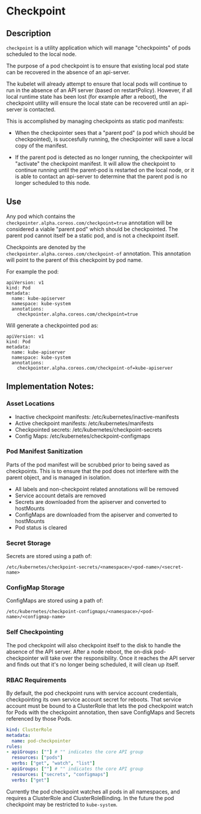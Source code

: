 # Checkpoint

## Description

`checkpoint` is a utility application which will manage "checkpoints" of pods scheduled to the local node.

The purpose of a pod checkpoint is to ensure that existing local pod state can be recovered in the absence of an api-server.

The kubelet will already attempt to ensure that local pods will continue to run in the absence of an API server (based on restartPolicy). However, if all local runtime state has been lost (for example after a reboot), the checkpoint utility will ensure the local state can be recovered until an api-server is contacted.

This is accomplished by managing checkpoints as static pod manifests:

- When the checkpointer sees that a "parent pod" (a pod which should be checkpointed), is succesfully running, the checkpointer will save a local copy of the manifest.

- If the parent pod is detected as no longer running, the checkpointer will "activate" the checkpoint manifest. It will allow the checkpoint to continue running until the parent-pod is restarted on the local node, or it is able to contact an api-server to determine that the parent pod is no longer scheduled to this node.

## Use

Any pod which contains the `checkpointer.alpha.coreos.com/checkpoint=true` annotation will be considered a viable "parent pod" which should be checkpointed.
The parent pod cannot itself be a static pod, and is not a checkpoint itself.

Checkpoints are denoted by the `checkpointer.alpha.coreos.com/checkpoint-of` annotation. This annotation will point to the parent of this checkpoint by pod name.

For example the pod:

```
apiVersion: v1
kind: Pod
metadata:
  name: kube-apiserver
  namespace: kube-system
  annotations:
    checkpointer.alpha.coreos.com/checkpoint=true
```

Will generate a checkpointed pod as:

```
apiVersion: v1
kind: Pod
metadata:
  name: kube-apiserver
  namespace: kube-system
  annotations:
    checkpointer.alpha.coreos.com/checkpoint-of=kube-apiserver
```

## Implementation Notes:

### Asset Locations

- Inactive checkpoint manifests: /etc/kubernetes/inactive-manifests
- Active checkpoint manifests: /etc/kubernetes/manifests
- Checkpointed secrets: /etc/kubernetes/checkpoint-secrets
- Config Maps: /etc/kubernetes/checkpoint-configmaps

### Pod Manifest Sanitization

Parts of the pod manifest will be scrubbed prior to being saved as checkpoints. This is to ensure that the pod does not interfere with the parent object, and is managed in isolation.

 - All labels and non-checkpoint related annotations will be removed
 - Service account details are removed
 - Secrets are downloaded from the apiserver and converted to hostMounts
 - ConfigMaps are downloaded from the apiserver and converted to hostMounts
 - Pod status is cleared

### Secret Storage

Secrets are stored using a path of:

```
/etc/kubernetes/checkpoint-secrets/<namespace>/<pod-name>/<secret-name>
```

### ConfigMap Storage

ConfigMaps are stored using a path of:

```
/etc/kubernetes/checkpoint-configmaps/<namespace>/<pod-name>/<configmap-name>
```
### Self Checkpointing

The pod checkpoint will also checkpoint itself to the disk to handle the absence of the API server.
After a node reboot, the on-disk pod-checkpointer will take over the responsibility.
Once it reaches the API server and finds out that it's no longer being scheduled, it will clean up itself.

### RBAC Requirements

By default, the pod checkpoint runs with service account credentials, checkpointing its own
service account secret for reboots. That service account must be bound to a ClusterRole that
lets the pod checkpoint watch for Pods with the checkpoint annotation, then save ConfigMaps and
Secrets referenced by those Pods.

```yaml
kind: ClusterRole
metadata:
  name: pod-checkpointer
rules:
- apiGroups: [""] # "" indicates the core API group
  resources: ["pods"]
  verbs: ["get", "watch", "list"]
- apiGroups: [""] # "" indicates the core API group
  resources: ["secrets", "configmaps"]
  verbs: ["get"]
```

Currently the pod checkpoint watches all pods in all namespaces, and requires a ClusterRole and
ClusterRoleBinding. In the future the pod checkpoint may be restricted to `kube-system`.
